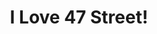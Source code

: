 ---
title: "I Love 47 Street!"
url: /ciudad-autonoma-de-buenos-aires/i-love-47-street-avenida-cordoba/
shop: Kleidung
---